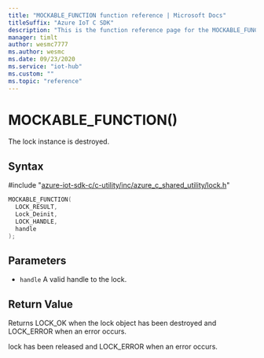 ```yaml
---                             
title: "MOCKABLE_FUNCTION function reference | Microsoft Docs" 
titleSuffix: "Azure IoT C SDK"            
description: "This is the function reference page for the MOCKABLE_FUNCTION() function in the Azure IoT C SDK. This SDK is used with Azure IoT Hub and Azure IoT Hub Device Provisioning Service"            
manager: timlt                 
author: wesmc7777              
ms.author: wesmc               
ms.date: 09/23/2020                    
ms.service: "iot-hub"             
ms.custom: ""                
ms.topic: "reference"        
---                            
```


# MOCKABLE_FUNCTION()

The lock instance is destroyed.

## Syntax

\#include "[azure-iot-sdk-c/c-utility/inc/azure_c_shared_utility/lock.h](../lock-h.md)"  
```C
MOCKABLE_FUNCTION(
  LOCK_RESULT,
  Lock_Deinit,
  LOCK_HANDLE,
  handle
);
```

## Parameters
* `handle` A valid handle to the lock.

## Return Value
Returns LOCK_OK when the lock object has been destroyed and LOCK_ERROR when an error occurs.

lock has been released and LOCK_ERROR when an error occurs.

